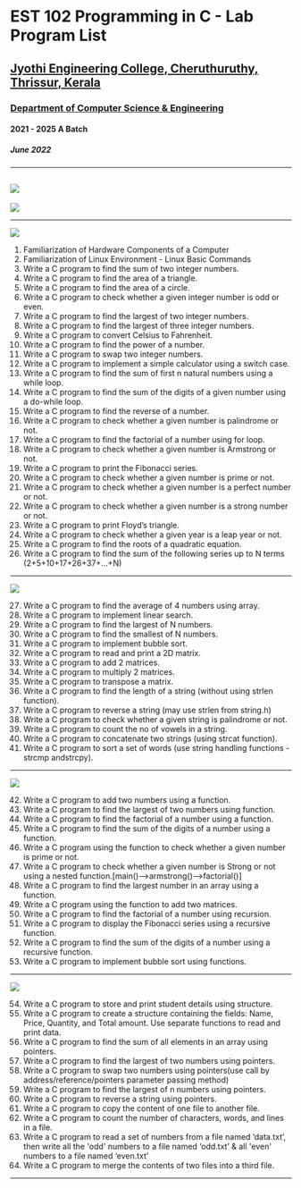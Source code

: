 # EST 102 Programming in C - Lab Program List
## [Jyothi Engineering College, Cheruthuruthy, Thrissur, Kerala](https://jecc.ac.in/)
### [Department of Computer Science & Engineering](https://jecc.ac.in/departments/computer_science_engineering)
#### 2021 - 2025 A Batch
##### June 2022
---
## [![](https://img.shields.io/badge/Download-Link-brightgreen)](https://github.com/paulshaiju/clab)

[![](https://img.shields.io/badge/Programs%20by-Alwin%20Mathew-orange)](mailto:alwinmathew.cse21@jecc.ac.in)

---
![](https://img.shields.io/badge/Cycle-1-blue)
1. Familiarization of Hardware Components of a Computer
2. Familiarization of Linux Environment - Linux Basic Commands
3. Write a C program to find the sum of two integer numbers.
4. Write a C program to find the area of a triangle.
5. Write a C program to find the area of a circle.
6. Write a C program to check whether a given integer number is odd or even.
7. Write a C program to find the largest of two integer numbers.
8. Write a C program to find the largest of three integer numbers.
9. Write a C program to convert Celsius to Fahrenheit.
10. Write a C program to find the power of a number.
11. Write a C program to swap two integer numbers.
12. Write a C program to implement a simple calculator using a switch case.
13. Write a C program to find the sum of first n natural numbers using a while loop.
14. Write a C program to find the sum of the digits of a given number using a do-while loop.
15. Write a C program to find the reverse of a number.
16. Write a C program to check whether a given number is palindrome or not.
17. Write a C program to find the factorial of a number using for loop.
18. Write a C program to check whether a given number is Armstrong or not.
19. Write a C program to print the Fibonacci series.
20. Write a C program to check whether a given number is prime or not.
21. Write a C program to check whether a given number is a perfect number or not.
22. Write a C program to check whether a given number is a strong number or not.
23. Write a C program to print Floyd’s triangle.
24. Write a C program to check whether a given year is a leap year or not. 
25. Write a C program to find the roots of a quadratic equation.
26. Write a C program to find the sum of the following series up to N terms (2+5+10+17+26+37+...+N)
---
![](https://img.shields.io/badge/Cycle-2-blue)

27. Write a C program to find the average of 4 numbers using array.
28. Write a C program to implement linear search.
29. Write a C program to find the largest of N numbers.
30. Write a C program to find the smallest of N numbers.
31. Write a C program to implement bubble sort.
32. Write a C program to read and print a 2D matrix.
33. Write a C program to add 2 matrices.
34. Write a C program to multiply 2 matrices.
35. Write a C program to transpose a matrix.
36. Write a C program to find the length of a string (without using strlen function).
37. Write a C program to reverse a string (may use strlen from string.h)
38. Write a C program to check whether a given string is palindrome or not.
39. Write a C program to count the no of vowels in a string.
40. Write a C program to concatenate two strings (using strcat function).
41. Write a C program to sort a set of words (use string handling functions - strcmp andstrcpy).
---
![](https://img.shields.io/badge/Cycle-3-blue)

42. Write a C program to add two numbers using a function.
43. Write a C program to find the largest of two numbers using function.
44. Write a C program to find the factorial of a number using a function.
45. Write a C program to find the sum of the digits of a number using a function.
46. Write a C program using the function to check whether a given number is prime or not.
47. Write a C program to check whether a given number is Strong or not using a nested function.[main()-->armstrong()-->factorial()]
48. Write a C program to find the largest number in an array using a function.
49. Write a C program using the function to add two matrices.
50. Write a C program to find the factorial of a number using recursion.
51. Write a C program to display the Fibonacci series using a recursive function.
52. Write a C program to find the sum of the digits of a number using a recursive function.
53. Write a C program to implement bubble sort using functions.
---
![](https://img.shields.io/badge/Cycle-4-blue)

54. Write a C program to store and print student details using structure.
55. Write a C program to create a structure containing the fields: Name, Price, Quantity, and Total amount. Use separate functions to read and print data.
56. Write a C program to find the sum of all elements in an array using pointers.
57. Write a C program to find the largest of two numbers using pointers.
58. Write a C program to swap two numbers using pointers(use call by address/reference/pointers parameter passing method)
59. Write a C program to find the largest of n numbers using pointers.
60. Write a C program to reverse a string using pointers.
61. Write a C program to copy the content of one file to another file.
62. Write a C program to count the number of characters, words, and lines in a file.
63. Write a C program to read a set of numbers from a file named ‘data.txt’, then write all the 'odd' numbers to a file named ‘odd.txt’ & all 'even' numbers to a file named ‘even.txt’
64. Write a C program to merge the contents of two files into a third file.
---
